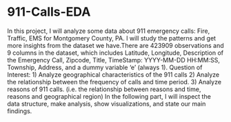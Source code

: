 # 911-Calls-EDA
In this project, I will analyze some data about 911 emergency calls: Fire, Traffic, EMS for Montgomery County, PA. I will study the patterns and get more insights from the dataset we have.There are 423909 observations and 9 columns in the dataset, which includes Latitude, Longitude, Description of the Emergency Call, Zipcode, Title, TimeStamp: YYYY-MM-DD HH:MM:SS, Township, Address, and a dummy variable ‘e’ (always 1).
Question of Interest: 1) Analyze geographical characteristics of the 911 calls 2) Analyze the relationship between the frequency of calls and time period. 3) Analyze reasons of 911 calls. (i.e. the relationship between reasons and time, reasons and geographical region) In the following part, I will inspect the data structure, make analysis, show visualizations, and state our main findings.
